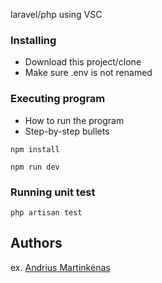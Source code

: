 laravel/php using VSC

### Installing

* Download this project/clone
* Make sure .env is not renamed

### Executing program

* How to run the program
* Step-by-step bullets

```
npm install
```

```
npm run dev
```
### Running unit test
```
php artisan test
```
## Authors

ex. [Andrius Martinkėnas]((https://github.com/AndriusMart))
